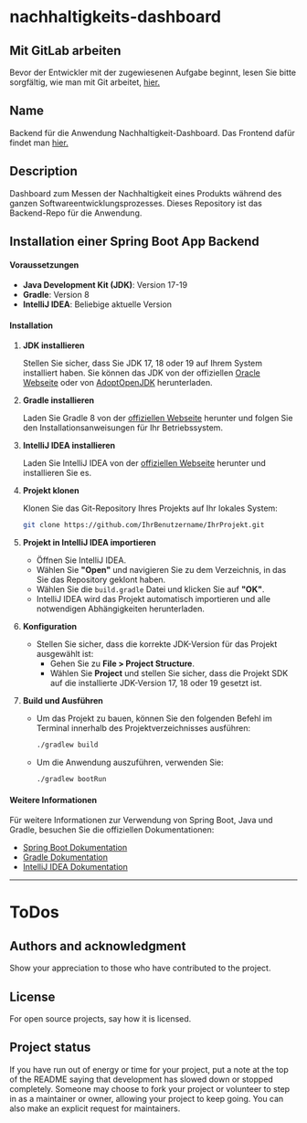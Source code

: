 # nachhaltigkeits-dashboard


## Mit GitLab arbeiten
Bevor der Entwickler mit der zugewiesenen Aufgabe beginnt, lesen Sie bitte sorgfältig, wie man mit Git arbeitet, [hier.](https://gitlab.rz.htw-berlin.de/brajko/nachhaltigkeits-dashboard/-/wikis/Wie-richte-ich-das-GitLab-Repo-in-meinem-lokalen-Rechner-ein%3F)

## Name
Backend für die Anwendung Nachhaltigkeit-Dashboard. Das Frontend dafür findet man [hier.](https://gitlab.rz.htw-berlin.de/Mesya.Jeynie/nachhaltigkeits-dashboard-frontend)

## Description
Dashboard zum Messen der Nachhaltigkeit eines Produkts während des ganzen Softwareentwicklungsprozesses. Dieses Repository ist das Backend-Repo für die Anwendung.

## Installation einer Spring Boot App Backend
#### Voraussetzungen

- **Java Development Kit (JDK)**: Version 17-19
- **Gradle**: Version 8
- **IntelliJ IDEA**: Beliebige aktuelle Version

#### Installation

1. **JDK installieren**

   Stellen Sie sicher, dass Sie JDK 17, 18 oder 19 auf Ihrem System installiert haben. Sie können das JDK von der offiziellen [Oracle Webseite](https://www.oracle.com/java/technologies/javase-jdk17-downloads.html) oder von [AdoptOpenJDK](https://adoptopenjdk.net/) herunterladen.

2. **Gradle installieren**

   Laden Sie Gradle 8 von der [offiziellen Webseite](https://gradle.org/releases/) herunter und folgen Sie den Installationsanweisungen für Ihr Betriebssystem.

3. **IntelliJ IDEA installieren**

   Laden Sie IntelliJ IDEA von der [offiziellen Webseite](https://www.jetbrains.com/idea/download/) herunter und installieren Sie es.

4. **Projekt klonen**

   Klonen Sie das Git-Repository Ihres Projekts auf Ihr lokales System:
   
   ```sh
   git clone https://github.com/IhrBenutzername/IhrProjekt.git
   ```

5. **Projekt in IntelliJ IDEA importieren**

   - Öffnen Sie IntelliJ IDEA.
   - Wählen Sie **"Open"** und navigieren Sie zu dem Verzeichnis, in das Sie das Repository geklont haben.
   - Wählen Sie die `build.gradle` Datei und klicken Sie auf **"OK"**.
   - IntelliJ IDEA wird das Projekt automatisch importieren und alle notwendigen Abhängigkeiten herunterladen.

6. **Konfiguration**

   - Stellen Sie sicher, dass die korrekte JDK-Version für das Projekt ausgewählt ist:
     - Gehen Sie zu **File > Project Structure**.
     - Wählen Sie **Project** und stellen Sie sicher, dass die Projekt SDK auf die installierte JDK-Version 17, 18 oder 19 gesetzt ist.

7. **Build und Ausführen**

   - Um das Projekt zu bauen, können Sie den folgenden Befehl im Terminal innerhalb des Projektverzeichnisses ausführen:
   
     ```sh
     ./gradlew build
     ```
   
   - Um die Anwendung auszuführen, verwenden Sie:
   
     ```sh
     ./gradlew bootRun
     ```

#### Weitere Informationen

Für weitere Informationen zur Verwendung von Spring Boot, Java und Gradle, besuchen Sie die offiziellen Dokumentationen:
- [Spring Boot Dokumentation](https://docs.spring.io/spring-boot/docs/current/reference/htmlsingle/)
- [Gradle Dokumentation](https://docs.gradle.org/current/userguide/userguide.html)
- [IntelliJ IDEA Dokumentation](https://www.jetbrains.com/idea/documentation/)

---

# ToDos

## Authors and acknowledgment
Show your appreciation to those who have contributed to the project.

## License
For open source projects, say how it is licensed.

## Project status
If you have run out of energy or time for your project, put a note at the top of the README saying that development has slowed down or stopped completely. Someone may choose to fork your project or volunteer to step in as a maintainer or owner, allowing your project to keep going. You can also make an explicit request for maintainers.
